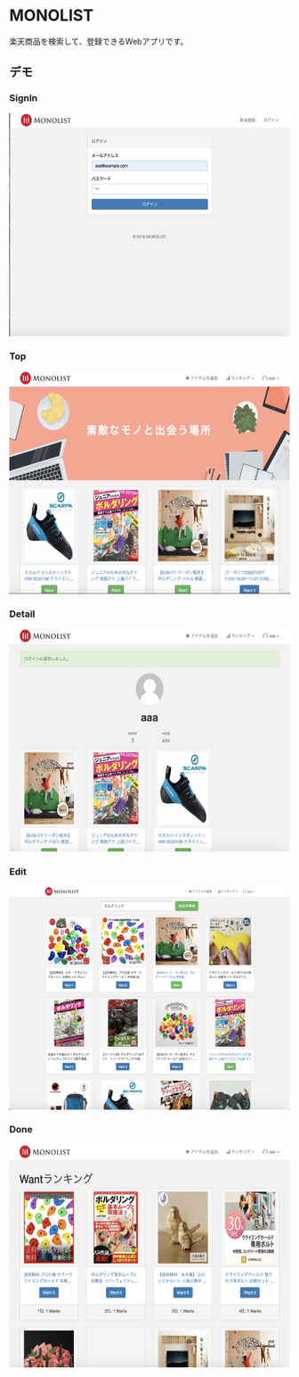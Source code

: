 # MONOLIST

楽天商品を検索して、登録できるWebアプリです。

## デモ
### SignIn
<img src="https://github.com/riku3/monolist/blob/master/demo/MONOLIST_sinIn_demo.png" width="800" height="400">

### Top
<img src="https://github.com/riku3/monolist/blob/master/demo/MONOLIST_top_demo.png" width="800" height="400">

### Detail
<img src="https://github.com/riku3/monolist/blob/master/demo/MONOLIST_myItem_demo.png" width="800" height="400">

### Edit
<img src="https://github.com/riku3/monolist/blob/master/demo/MONOLIST_search_demo.png" width="800" height="400">

### Done
<img src="https://github.com/riku3/monolist/blob/master/demo/MONOLIST_ranking_demo.png" width="800" height="400">
